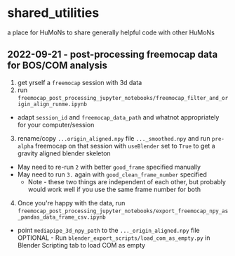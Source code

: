 # shared_utilities
a place for HuMoNs to share generally helpful code with other HuMoNs

## 2022-09-21 - post-processing freemocap data for BOS/COM analysis
1. get yrself a `freemocap` session with 3d data
2. run `freemocap_post_processing_jupyter_notebooks/freemocap_filter_and_origin_align_runme.ipynb`
  - adapt `session_id` and `freemocap_data_path` and whatnot appropriately for your computer/session

3. rename/copy `...origin_aligned.npy` file `..._smoothed.npy` and run `pre-alpha` freemocap on that session with `useBlender` set to `True` to get a gravity aligned blender skeleton
  - May need to re-run `2` with better `good_frame` specified manually
  - May need to run `3.` again with `good_clean_frame_number` specified 
    - Note - these two things are independent of each other, but probably would work well if you use the same frame number for both
4. Once you're happy with the data, run `freemocap_post_processing_jupyter_notebooks/export_freemocap_npy_as_pandas_data_frame_csv.ipynb`
  - point `mediapipe_3d_npy_path` to the `..._origin_aligned.npy` file
OPTIONAL - Run `blender_export_scripts/load_com_as_empty.py` in Blender Scripting tab to load COM as empty